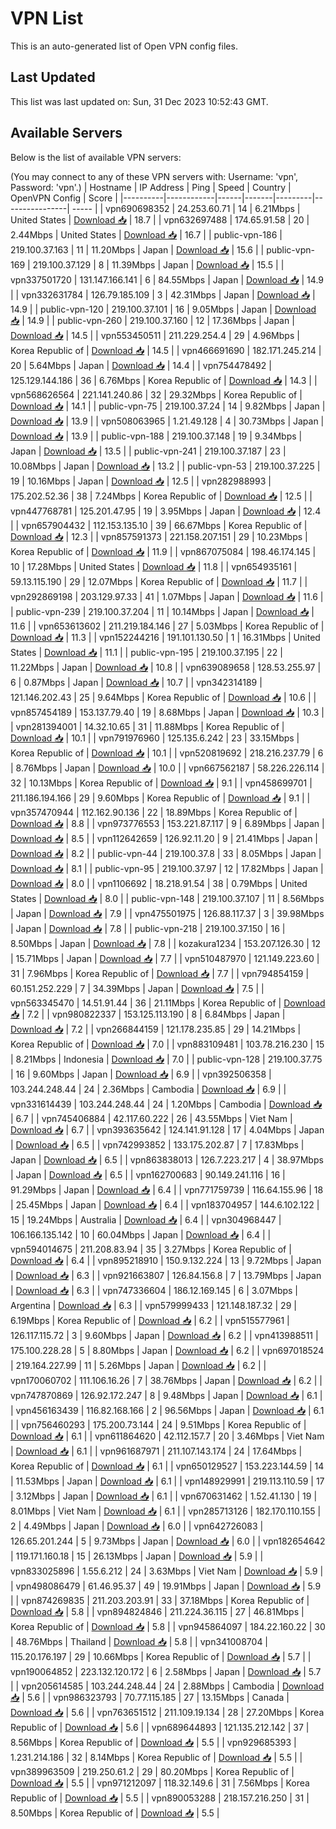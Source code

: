 # VPN List

This is an auto-generated list of Open VPN config files.

## Last Updated

This list was last updated on: Sun, 31 Dec 2023 10:52:43 GMT.

## Available Servers

Below is the list of available VPN servers:

(You may connect to any of these VPN servers with: Username: 'vpn', Password: 'vpn'.)
| Hostname | IP Address | Ping | Speed | Country | OpenVPN Config | Score |
|----------|------------|------|-------|---------|----------------| ----- |
| vpn690698352 | 24.253.60.71 | 14 | 6.21Mbps | United States | [Download 📥](./configs/server_0_US.ovpn) | 18.7 |
| vpn632697488 | 174.65.91.58 | 20 | 2.44Mbps | United States | [Download 📥](./configs/server_1_US.ovpn) | 16.7 |
| public-vpn-186 | 219.100.37.163 | 11 | 11.20Mbps | Japan | [Download 📥](./configs/server_2_JP.ovpn) | 15.6 |
| public-vpn-169 | 219.100.37.129 | 8 | 11.39Mbps | Japan | [Download 📥](./configs/server_3_JP.ovpn) | 15.5 |
| vpn337501720 | 131.147.166.141 | 6 | 84.55Mbps | Japan | [Download 📥](./configs/server_4_JP.ovpn) | 14.9 |
| vpn332631784 | 126.79.185.109 | 3 | 42.31Mbps | Japan | [Download 📥](./configs/server_5_JP.ovpn) | 14.9 |
| public-vpn-120 | 219.100.37.101 | 16 | 9.05Mbps | Japan | [Download 📥](./configs/server_6_JP.ovpn) | 14.9 |
| public-vpn-260 | 219.100.37.160 | 12 | 17.36Mbps | Japan | [Download 📥](./configs/server_7_JP.ovpn) | 14.5 |
| vpn553450511 | 211.229.254.4 | 29 | 4.96Mbps | Korea Republic of | [Download 📥](./configs/server_8_KR.ovpn) | 14.5 |
| vpn466691690 | 182.171.245.214 | 20 | 5.64Mbps | Japan | [Download 📥](./configs/server_9_JP.ovpn) | 14.4 |
| vpn754478492 | 125.129.144.186 | 36 | 6.76Mbps | Korea Republic of | [Download 📥](./configs/server_10_KR.ovpn) | 14.3 |
| vpn568626564 | 221.141.240.86 | 32 | 29.32Mbps | Korea Republic of | [Download 📥](./configs/server_11_KR.ovpn) | 14.1 |
| public-vpn-75 | 219.100.37.24 | 14 | 9.82Mbps | Japan | [Download 📥](./configs/server_12_JP.ovpn) | 13.9 |
| vpn508063965 | 1.21.49.128 | 4 | 30.73Mbps | Japan | [Download 📥](./configs/server_13_JP.ovpn) | 13.9 |
| public-vpn-188 | 219.100.37.148 | 19 | 9.34Mbps | Japan | [Download 📥](./configs/server_14_JP.ovpn) | 13.5 |
| public-vpn-241 | 219.100.37.187 | 23 | 10.08Mbps | Japan | [Download 📥](./configs/server_15_JP.ovpn) | 13.2 |
| public-vpn-53 | 219.100.37.225 | 19 | 10.16Mbps | Japan | [Download 📥](./configs/server_16_JP.ovpn) | 12.5 |
| vpn282988993 | 175.202.52.36 | 38 | 7.24Mbps | Korea Republic of | [Download 📥](./configs/server_17_KR.ovpn) | 12.5 |
| vpn447768781 | 125.201.47.95 | 19 | 3.95Mbps | Japan | [Download 📥](./configs/server_18_JP.ovpn) | 12.4 |
| vpn657904432 | 112.153.135.10 | 39 | 66.67Mbps | Korea Republic of | [Download 📥](./configs/server_19_KR.ovpn) | 12.3 |
| vpn857591373 | 221.158.207.151 | 29 | 10.23Mbps | Korea Republic of | [Download 📥](./configs/server_20_KR.ovpn) | 11.9 |
| vpn867075084 | 198.46.174.145 | 10 | 17.28Mbps | United States | [Download 📥](./configs/server_21_US.ovpn) | 11.8 |
| vpn654935161 | 59.13.115.190 | 29 | 12.07Mbps | Korea Republic of | [Download 📥](./configs/server_22_KR.ovpn) | 11.7 |
| vpn292869198 | 203.129.97.33 | 41 | 1.07Mbps | Japan | [Download 📥](./configs/server_23_JP.ovpn) | 11.6 |
| public-vpn-239 | 219.100.37.204 | 11 | 10.14Mbps | Japan | [Download 📥](./configs/server_24_JP.ovpn) | 11.6 |
| vpn653613602 | 211.219.184.146 | 27 | 5.03Mbps | Korea Republic of | [Download 📥](./configs/server_25_KR.ovpn) | 11.3 |
| vpn152244216 | 191.101.130.50 | 1 | 16.31Mbps | United States | [Download 📥](./configs/server_26_US.ovpn) | 11.1 |
| public-vpn-195 | 219.100.37.195 | 22 | 11.22Mbps | Japan | [Download 📥](./configs/server_27_JP.ovpn) | 10.8 |
| vpn639089658 | 128.53.255.97 | 6 | 0.87Mbps | Japan | [Download 📥](./configs/server_28_JP.ovpn) | 10.7 |
| vpn342314189 | 121.146.202.43 | 25 | 9.64Mbps | Korea Republic of | [Download 📥](./configs/server_29_KR.ovpn) | 10.6 |
| vpn857454189 | 153.137.79.40 | 19 | 8.68Mbps | Japan | [Download 📥](./configs/server_30_JP.ovpn) | 10.3 |
| vpn281394001 | 14.32.10.65 | 31 | 11.88Mbps | Korea Republic of | [Download 📥](./configs/server_31_KR.ovpn) | 10.1 |
| vpn791976960 | 125.135.6.242 | 23 | 33.15Mbps | Korea Republic of | [Download 📥](./configs/server_32_KR.ovpn) | 10.1 |
| vpn520819692 | 218.216.237.79 | 6 | 8.76Mbps | Japan | [Download 📥](./configs/server_33_JP.ovpn) | 10.0 |
| vpn667562187 | 58.226.226.114 | 32 | 10.13Mbps | Korea Republic of | [Download 📥](./configs/server_34_KR.ovpn) | 9.1 |
| vpn458699701 | 211.186.194.166 | 29 | 9.60Mbps | Korea Republic of | [Download 📥](./configs/server_35_KR.ovpn) | 9.1 |
| vpn357470944 | 112.162.90.136 | 22 | 18.89Mbps | Korea Republic of | [Download 📥](./configs/server_36_KR.ovpn) | 8.8 |
| vpn973776553 | 153.221.87.117 | 9 | 6.89Mbps | Japan | [Download 📥](./configs/server_37_JP.ovpn) | 8.5 |
| vpn112642659 | 126.92.11.20 | 9 | 21.41Mbps | Japan | [Download 📥](./configs/server_38_JP.ovpn) | 8.2 |
| public-vpn-44 | 219.100.37.8 | 33 | 8.05Mbps | Japan | [Download 📥](./configs/server_39_JP.ovpn) | 8.1 |
| public-vpn-95 | 219.100.37.97 | 12 | 17.82Mbps | Japan | [Download 📥](./configs/server_40_JP.ovpn) | 8.0 |
| vpn1106692 | 18.218.91.54 | 38 | 0.79Mbps | United States | [Download 📥](./configs/server_41_US.ovpn) | 8.0 |
| public-vpn-148 | 219.100.37.107 | 11 | 8.56Mbps | Japan | [Download 📥](./configs/server_42_JP.ovpn) | 7.9 |
| vpn475501975 | 126.88.117.37 | 3 | 39.98Mbps | Japan | [Download 📥](./configs/server_43_JP.ovpn) | 7.8 |
| public-vpn-218 | 219.100.37.150 | 16 | 8.50Mbps | Japan | [Download 📥](./configs/server_44_JP.ovpn) | 7.8 |
| kozakura1234 | 153.207.126.30 | 12 | 15.71Mbps | Japan | [Download 📥](./configs/server_45_JP.ovpn) | 7.7 |
| vpn510487970 | 121.149.223.60 | 31 | 7.96Mbps | Korea Republic of | [Download 📥](./configs/server_46_KR.ovpn) | 7.7 |
| vpn794854159 | 60.151.252.229 | 7 | 34.39Mbps | Japan | [Download 📥](./configs/server_47_JP.ovpn) | 7.5 |
| vpn563345470 | 14.51.91.44 | 36 | 21.11Mbps | Korea Republic of | [Download 📥](./configs/server_48_KR.ovpn) | 7.2 |
| vpn980822337 | 153.125.113.190 | 8 | 6.84Mbps | Japan | [Download 📥](./configs/server_49_JP.ovpn) | 7.2 |
| vpn266844159 | 121.178.235.85 | 29 | 14.21Mbps | Korea Republic of | [Download 📥](./configs/server_50_KR.ovpn) | 7.0 |
| vpn883109481 | 103.78.216.230 | 15 | 8.21Mbps | Indonesia | [Download 📥](./configs/server_51_ID.ovpn) | 7.0 |
| public-vpn-128 | 219.100.37.75 | 16 | 9.60Mbps | Japan | [Download 📥](./configs/server_52_JP.ovpn) | 6.9 |
| vpn392506358 | 103.244.248.44 | 24 | 2.36Mbps | Cambodia | [Download 📥](./configs/server_53_KH.ovpn) | 6.9 |
| vpn331614439 | 103.244.248.44 | 24 | 1.20Mbps | Cambodia | [Download 📥](./configs/server_54_KH.ovpn) | 6.7 |
| vpn745406884 | 42.117.60.222 | 26 | 43.55Mbps | Viet Nam | [Download 📥](./configs/server_55_VN.ovpn) | 6.7 |
| vpn393635642 | 124.141.91.128 | 17 | 4.04Mbps | Japan | [Download 📥](./configs/server_56_JP.ovpn) | 6.5 |
| vpn742993852 | 133.175.202.87 | 7 | 17.83Mbps | Japan | [Download 📥](./configs/server_57_JP.ovpn) | 6.5 |
| vpn863838013 | 126.7.223.217 | 4 | 38.97Mbps | Japan | [Download 📥](./configs/server_58_JP.ovpn) | 6.5 |
| vpn162700683 | 90.149.241.116 | 16 | 91.29Mbps | Japan | [Download 📥](./configs/server_59_JP.ovpn) | 6.4 |
| vpn771759739 | 116.64.155.96 | 18 | 25.45Mbps | Japan | [Download 📥](./configs/server_60_JP.ovpn) | 6.4 |
| vpn183704957 | 144.6.102.122 | 15 | 19.24Mbps | Australia | [Download 📥](./configs/server_61_AU.ovpn) | 6.4 |
| vpn304968447 | 106.166.135.142 | 10 | 60.04Mbps | Japan | [Download 📥](./configs/server_62_JP.ovpn) | 6.4 |
| vpn594014675 | 211.208.83.94 | 35 | 3.27Mbps | Korea Republic of | [Download 📥](./configs/server_63_KR.ovpn) | 6.4 |
| vpn895218910 | 150.9.132.224 | 13 | 9.72Mbps | Japan | [Download 📥](./configs/server_64_JP.ovpn) | 6.3 |
| vpn921663807 | 126.84.156.8 | 7 | 13.79Mbps | Japan | [Download 📥](./configs/server_65_JP.ovpn) | 6.3 |
| vpn747336604 | 186.12.169.145 | 6 | 3.07Mbps | Argentina | [Download 📥](./configs/server_66_AR.ovpn) | 6.3 |
| vpn579999433 | 121.148.187.32 | 29 | 6.19Mbps | Korea Republic of | [Download 📥](./configs/server_67_KR.ovpn) | 6.2 |
| vpn515577961 | 126.117.115.72 | 3 | 9.60Mbps | Japan | [Download 📥](./configs/server_68_JP.ovpn) | 6.2 |
| vpn413988511 | 175.100.228.28 | 5 | 8.80Mbps | Japan | [Download 📥](./configs/server_69_JP.ovpn) | 6.2 |
| vpn697018524 | 219.164.227.99 | 11 | 5.26Mbps | Japan | [Download 📥](./configs/server_70_JP.ovpn) | 6.2 |
| vpn170060702 | 111.106.16.26 | 7 | 38.76Mbps | Japan | [Download 📥](./configs/server_71_JP.ovpn) | 6.2 |
| vpn747870869 | 126.92.172.247 | 8 | 9.48Mbps | Japan | [Download 📥](./configs/server_72_JP.ovpn) | 6.1 |
| vpn456163439 | 116.82.168.166 | 2 | 96.56Mbps | Japan | [Download 📥](./configs/server_73_JP.ovpn) | 6.1 |
| vpn756460293 | 175.200.73.144 | 24 | 9.51Mbps | Korea Republic of | [Download 📥](./configs/server_74_KR.ovpn) | 6.1 |
| vpn611864620 | 42.112.157.7 | 20 | 3.46Mbps | Viet Nam | [Download 📥](./configs/server_75_VN.ovpn) | 6.1 |
| vpn961687971 | 211.107.143.174 | 24 | 17.64Mbps | Korea Republic of | [Download 📥](./configs/server_76_KR.ovpn) | 6.1 |
| vpn650129527 | 153.223.144.59 | 14 | 11.53Mbps | Japan | [Download 📥](./configs/server_77_JP.ovpn) | 6.1 |
| vpn148929991 | 219.113.110.59 | 17 | 3.12Mbps | Japan | [Download 📥](./configs/server_78_JP.ovpn) | 6.1 |
| vpn670631462 | 1.52.41.130 | 19 | 8.01Mbps | Viet Nam | [Download 📥](./configs/server_79_VN.ovpn) | 6.1 |
| vpn285713126 | 182.170.110.155 | 2 | 4.49Mbps | Japan | [Download 📥](./configs/server_80_JP.ovpn) | 6.0 |
| vpn642726083 | 126.65.201.244 | 5 | 9.73Mbps | Japan | [Download 📥](./configs/server_81_JP.ovpn) | 6.0 |
| vpn182654642 | 119.171.160.18 | 15 | 26.13Mbps | Japan | [Download 📥](./configs/server_82_JP.ovpn) | 5.9 |
| vpn833025896 | 1.55.6.212 | 24 | 3.63Mbps | Viet Nam | [Download 📥](./configs/server_83_VN.ovpn) | 5.9 |
| vpn498086479 | 61.46.95.37 | 49 | 19.91Mbps | Japan | [Download 📥](./configs/server_84_JP.ovpn) | 5.9 |
| vpn874269835 | 211.203.203.91 | 33 | 37.18Mbps | Korea Republic of | [Download 📥](./configs/server_85_KR.ovpn) | 5.8 |
| vpn894824846 | 211.224.36.115 | 27 | 46.81Mbps | Korea Republic of | [Download 📥](./configs/server_86_KR.ovpn) | 5.8 |
| vpn945864097 | 184.22.160.22 | 30 | 48.76Mbps | Thailand | [Download 📥](./configs/server_87_TH.ovpn) | 5.8 |
| vpn341008704 | 115.20.176.197 | 29 | 10.66Mbps | Korea Republic of | [Download 📥](./configs/server_88_KR.ovpn) | 5.7 |
| vpn190064852 | 223.132.120.172 | 6 | 2.58Mbps | Japan | [Download 📥](./configs/server_89_JP.ovpn) | 5.7 |
| vpn205614585 | 103.244.248.44 | 24 | 2.88Mbps | Cambodia | [Download 📥](./configs/server_90_KH.ovpn) | 5.6 |
| vpn986323793 | 70.77.115.185 | 27 | 13.15Mbps | Canada | [Download 📥](./configs/server_91_CA.ovpn) | 5.6 |
| vpn763651512 | 211.109.19.134 | 28 | 27.20Mbps | Korea Republic of | [Download 📥](./configs/server_92_KR.ovpn) | 5.6 |
| vpn689644893 | 121.135.212.142 | 37 | 8.56Mbps | Korea Republic of | [Download 📥](./configs/server_93_KR.ovpn) | 5.5 |
| vpn929685393 | 1.231.214.186 | 32 | 8.14Mbps | Korea Republic of | [Download 📥](./configs/server_94_KR.ovpn) | 5.5 |
| vpn389963509 | 219.250.61.2 | 29 | 80.20Mbps | Korea Republic of | [Download 📥](./configs/server_95_KR.ovpn) | 5.5 |
| vpn971212097 | 118.32.149.6 | 31 | 7.56Mbps | Korea Republic of | [Download 📥](./configs/server_96_KR.ovpn) | 5.5 |
| vpn890053288 | 218.157.216.250 | 31 | 8.50Mbps | Korea Republic of | [Download 📥](./configs/server_97_KR.ovpn) | 5.5 |
